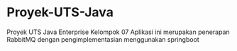 # Proyek-UTS-Java
Proyek UTS Java Enterprise Kelompok 07
Aplikasi ini merupakan penerapan RabbitMQ dengan pengimplementasian menggunakan springboot
